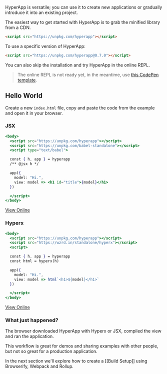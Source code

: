 HyperApp is versatile; you can use it to create new applications or gradually introduce it into an existing project.

The easiest way to get started with HyperApp is to grab the minified library from a CDN.

```html
<script src="https://unpkg.com/hyperapp"></script>
```

To use a specific version of HyperApp:

```html
<script src="https://unpkg.com/hyperapp@0.7.0"></script>
```

You can also skip the installation and try HyperApp in the online REPL.

> The online REPL is not ready yet, in the meantime, use [this CodePen template](https://codepen.io/jbucaran/pen/Qdwpxy).

## Hello World

Create a new `index.html` file, copy and paste the code from the example and open it in your browser.

### JSX

```jsx
<body>
  <script src="https://unpkg.com/hyperapp"></script>
  <script src="https://unpkg.com/babel-standalone"></script>
  <script type="text/babel">

  const { h, app } = hyperapp
  /** @jsx h */

  app({
    model: "Hi.",
    view: model => <h1 id="title">{model}</h1>
  })

  </script>
</body>
```

[View Online](https://rawgit.com/jbucaran/290fcba656dab0275ba86e3f6f9cc969/raw/7cb90ea423b17d7d0625bacad95d22ed0ce70158/index.html)

### Hyperx

```jsx
<body>
  <script src="https://unpkg.com/hyperapp"></script>
  <script src="https://wzrd.in/standalone/hyperx"></script>
  <script>

  const { h, app } = hyperapp
  const html = hyperx(h)

  app({
    model: "Hi.",
    view: model => html`<h1>${model}</h1>`
  })

  </script>
</body>
```
[View Online](https://rawgit.com/jbucaran/5cfa8c98464fe0b5a48edbae6b332b27/raw/fd27e1cb48d44e2c96714914b4ae05b70f10e33d/index.html)

### What just happened?

The browser downloaded HyperApp with Hyperx or JSX, compiled the view and ran the application.

This workflow is great for demos and sharing examples with other people, but not so great for a production application.

In the next section we'll explore how to create a [[Build Setup]] using Browserify, Webpack and Rollup.
